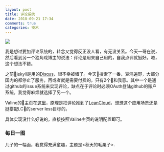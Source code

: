 ```yaml
---
layout: post
title: 评论系统
date: 2018-09-21 17:34
comments: true
categories: 技术
---
```


![](http://pic.ashliu.com/20180921001.png
)


我是想过要加评论系统的，转念又觉得反正没人看，有无没关系。今天一哥在说，然后看到另一个独角戏博主的说法：评论是用来自己用的，自我点评就挺好。嗯，这个想法不错。

之前jekyll是用的[Disqus](https://disqus.com)，很不幸被墙了。今天搜索了一番，哀鸿遍野，大部分国内的都停止了服务，再或者就是需要付费的，只有2个和我意。其中一个是通过github的issue系统来实现评论，缺点在于评论时必须OAuth登陆github的账户系统，我觉得麻烦就选择了另一个。

Valine的主页在[这里](https://valine.js.org)，原理是把评论推到了[LeanCloud](https://leancloud.cn/)，想想这个应用场景还是挺搭配LC的server less目标的。

具体实现没什么好说的，直接按照Valine主页的说明配置即可。


### 每日一图

儿子的一幅画，我觉得充满童趣，主题是<秋天的毛栗子>.
